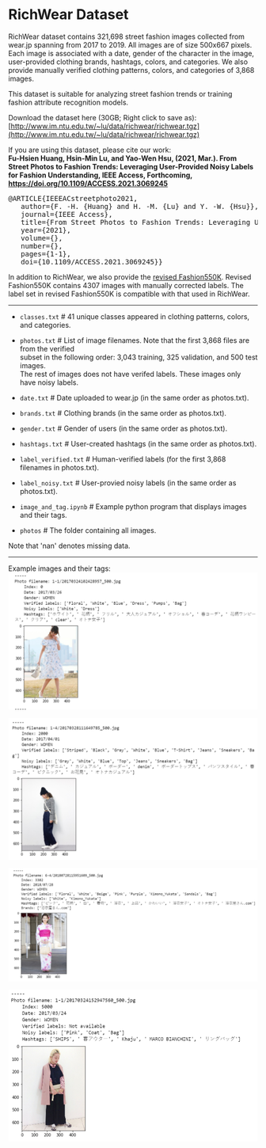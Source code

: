 RichWear Dataset
=================
RichWear dataset contains 321,698 street fashion images collected from wear.jp spanning from 2017 to 2019. All images are of size 500x667 pixels. Each image is associated with a date, gender of the character in the image, user-provided clothing brands, hashtags, colors, and categories. We also provide manually verified clothing patterns, colors, and categories of 3,868 images. 

This dataset is suitable for analyzing street fashion trends or training fashion attribute recognition models. 

Download the dataset here (30GB; Right click to save as): [http://www.im.ntu.edu.tw/~lu/data/richwear/richwear.tgz](http://www.im.ntu.edu.tw/~lu/data/richwear/richwear.tgz)

If you are using this dataset, please cite our work: <br>
**Fu-Hsien Huang, Hsin-Min Lu, and Yao-Wen Hsu, (2021, Mar.). From Street Photos to Fashion Trends: Leveraging User-Provided Noisy Labels for Fashion Understanding, IEEE Access, Forthcoming, https://doi.org/10.1109/ACCESS.2021.3069245**

<pre>
@ARTICLE{IEEEACstreetphoto2021,  
   author={F. -H. {Huang} and H. -M. {Lu} and Y. -W. {Hsu}},  
   journal={IEEE Access},   
   title={From Street Photos to Fashion Trends: Leveraging User-Provided Noisy Labels for Fashion Understanding},   
   year={2021},  
   volume={},  
   number={},  
   pages={1-1},  
   doi={10.1109/ACCESS.2021.3069245}}
</pre>

In addition to RichWear, we also provide the [revised Fashion550K](https://github.com/hsinmin/revised_fashion550k). Revised Fashion550K contains 4307 images with manually corrected labels. The label set in revised Fashion550K is compatible with that used in RichWear. 

----

* `classes.txt`           # 41 unique classes appeared in clothing patterns, colors, and categories.

* `photos.txt`            # List of image filenames. Note that the first 3,868 files are from the verified\
                            subset in the following order: 3,043 training, 325 validation, and 500 test images. \
                            The rest of images does not have verifed labels. These images only have noisy labels.

* `date.txt`              # Date uploaded to wear.jp (in the same order as photos.txt).

* `brands.txt`            # Clothing brands (in the same order as photos.txt).

* `gender.txt`            # Gender of users (in the same order as photos.txt).

* `hashtags.txt`          # User-created hashtags (in the same order as photos.txt).

* `label_verified.txt`    # Human-verified labels (for the first 3,868 filenames in photos.txt).

* `label_noisy.txt`       # User-provied noisy labels (in the same order as photos.txt).

* `image_and_tag.ipynb`   # Example python program that displays images and their tags.

* `photos`                # The folder containing all images.

Note that 'nan' denotes missing data.

----
Example images and their tags:
![Example 0](examples/photo0.png)

![Example 2000](examples/photo2000.png)

![Example 3000](examples/photo3302.png)

![Example 5000](examples/photo5000.png)
 
 
